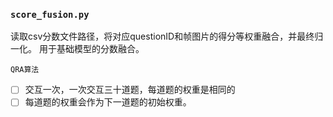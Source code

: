 
### `score_fusion.py`
读取csv分数文件路径，将对应questionID和帧图片的得分等权重融合，并最终归一化。
用于基础模型的分数融合。

`QRA算法`
- [ ] 交互一次，一次交互三十道题，每道题的权重是相同的
- [ ] 每道题的权重会作为下一道题的初始权重。